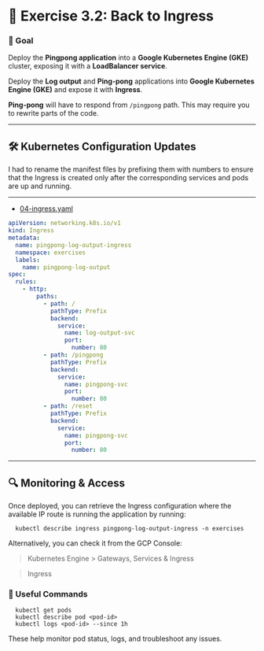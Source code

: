 # 🚀 Exercise 3.2: Back to Ingress

### 🎯 Goal

Deploy the **Pingpong application** into a **Google Kubernetes Engine (GKE)**
cluster, exposing it with a **LoadBalancer service**.

Deploy the **Log output** and **Ping-pong** applications into **Google
Kubernetes Engine (GKE)** and expose it with __Ingress__.

**Ping-pong** will have to respond from `/pingpong` path. This may require you
to rewrite parts of the code.

---

## 🛠️ Kubernetes Configuration Updates

I had to rename the manifest files by prefixing them with numbers to ensure that
the Ingress is created only after the corresponding services and pods are up and
running.

---

- [04-ingress.yaml](kubernetes/manifests/04-ingress.yaml)

```yaml
apiVersion: networking.k8s.io/v1
kind: Ingress
metadata:
  name: pingpong-log-output-ingress
  namespace: exercises
  labels:
    name: pingpong-log-output
spec:
  rules:
    - http:
        paths:
          - path: /
            pathType: Prefix
            backend:
              service:
                name: log-output-svc
                port:
                  number: 80
          - path: /pingpong
            pathType: Prefix
            backend:
              service:
                name: pingpong-svc
                port:
                  number: 80
          - path: /reset
            pathType: Prefix
            backend:
              service:
                name: pingpong-svc
                port:
                  number: 80

```

---

## 🔍 Monitoring & Access

Once deployed, you can retrieve the Ingress configuration where the available IP
route is running the application by running:

```shell
  kubectl describe ingress pingpong-log-output-ingress -n exercises
```

Alternatively, you can check it from the GCP Console:

> Kubernetes Engine > Gateways, Services & Ingress

> Ingress

### 🧭 Useful Commands

```
  kubectl get pods
  kubectl describe pod <pod-id>
  kubectl logs <pod-id> --since 1h
```

These help monitor pod status, logs, and troubleshoot any issues.


